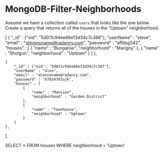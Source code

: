 # MongoDB-Filter-Neighborhoods

Assume we have a collection called `users` that looks like the one below. Create a query that returns all of the houses in the “Uptown” neighborhood.

[
    {
        "_id" : {"oid": "5d011c94ee66e13d34c7c388"},
        "userName" : "steve",
        "email" : "stevenoname@radancy.com",
        "password" : "affdsg342",
        "houses" : [
            {
                "name" : "Bungalow",
                "neighborhood" : "Marigny"
            },
            {
                "name" : "Shotgun",
                "neighborhood" : "Uptown"
            }
        ]
    },

    {
        "_id" : {"oid": "5d011c94ee66e13d34c7c387"},
        "userName" : "alex",
        "email" : "alexnoname@radancy.com",
        "password" : "67834783ujk",
        "houses" : [
            {
                "name" : "Mansion",
                "neighborhood" : "Garden District"
            },
            {
                "name" : "Townhouse",
                "neighborhood" : "Uptown"
            }
        ]
    },

]


SELECT *
FROM houses
WHERE neighborhood = 'Uptown'
